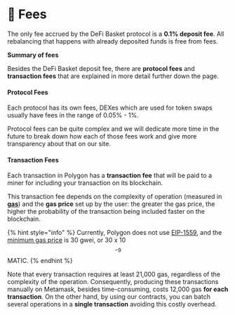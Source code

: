 # 💸 Fees

The only fee accrued by the DeFi Basket protocol is a **0.1% deposit fee**. All rebalancing that happens with already deposited funds is free from fees.

**Summary of fees**

Besides the DeFi Basket deposit fee, there are **protocol fees** and **transaction fees** that are explained in more detail further down the page.

#### Protocol Fees

Each protocol has its own fees, DEXes which are used for token swaps usually have fees in the range of 0.05% - 1%.

Protocol fees can be quite complex and we will dedicate more time in the future to break down how each of those fees work and give more transparency about that on our site.

#### Transaction Fees

Each transaction in Polygon has a **transaction fee** that will be paid to a miner for including your transaction on its blockchain.&#x20;

This transaction fee depends on the complexity of operation (measured in [**gas**](https://ethereum.org/en/developers/docs/gas/#what-is-gas)) and the **gas price** set up by the user: the greater the gas price, the higher the probability of the transaction being included faster on the blockchain.&#x20;

{% hint style="info" %}
Currently, Polygon does not use [EIP-1559](https://ethereum.org/en/developers/docs/gas/#eip-1559), and the [minimum gas price](https://forum.matic.network/t/recommended-min-gas-price-setting/2531) is 30 gwei, or 30 x 10$${}^{-9}$$ MATIC. &#x20;
{% endhint %}

Note that every transaction requires at least 21,000 gas, regardless of the complexity of the operation. Consequently, producing these transactions manually on Metamask, besides time-consuming, costs 12,000 gas **for each transaction**. On the other hand, by using our contracts, you can batch several operations in a **single transaction** avoiding this costly overhead.&#x20;
